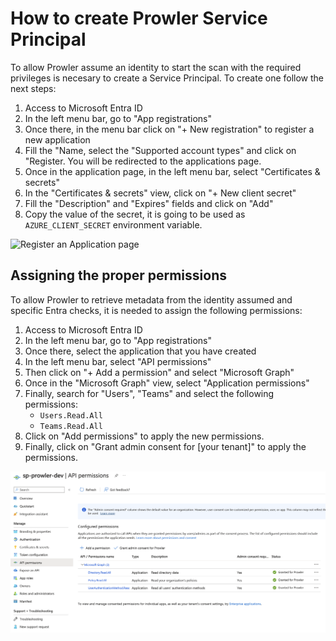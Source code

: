 # How to create Prowler Service Principal

To allow Prowler assume an identity to start the scan with the required privileges is necesary to create a Service Principal. To create one follow the next steps:

1. Access to Microsoft Entra ID
2. In the left menu bar, go to "App registrations"
3. Once there, in the menu bar click on "+ New registration" to register a new application
4. Fill the "Name, select the "Supported account types" and click on "Register. You will be redirected to the applications page.
5. Once in the application page, in the left menu bar, select "Certificates & secrets"
6. In the "Certificates & secrets" view, click on "+ New client secret"
7. Fill the "Description" and "Expires" fields and click on "Add"
8. Copy the value of the secret, it is going to be used as `AZURE_CLIENT_SECRET` environment variable.

![Register an Application page](../../img/create-sp.gif)

## Assigning the proper permissions

To allow Prowler to retrieve metadata from the identity assumed and specific Entra checks, it is needed to assign the following permissions:

1. Access to Microsoft Entra ID
2. In the left menu bar, go to "App registrations"
3. Once there, select the application that you have created
4. In the left menu bar, select "API permissions"
5. Then click on "+ Add a permission" and select "Microsoft Graph"
6. Once in the "Microsoft Graph" view, select "Application permissions"
7. Finally, search for "Users", "Teams" and select the following permissions:
    - `Users.Read.All`
    - `Teams.Read.All`
8. Click on "Add permissions" to apply the new permissions.
9. Finally, click on "Grant admin consent for [your tenant]" to apply the permissions.


![EntraID Permissions](../../img/AAD-permissions.png)
